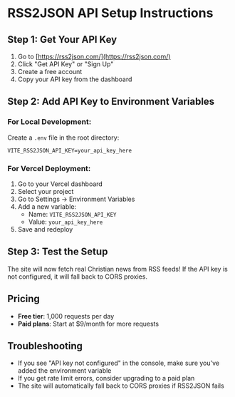 # RSS2JSON API Setup Instructions

## Step 1: Get Your API Key

1. Go to [https://rss2json.com/](https://rss2json.com/)
2. Click "Get API Key" or "Sign Up"
3. Create a free account
4. Copy your API key from the dashboard

## Step 2: Add API Key to Environment Variables

### For Local Development:
Create a `.env` file in the root directory:
```
VITE_RSS2JSON_API_KEY=your_api_key_here
```

### For Vercel Deployment:
1. Go to your Vercel dashboard
2. Select your project
3. Go to Settings → Environment Variables
4. Add a new variable:
   - Name: `VITE_RSS2JSON_API_KEY`
   - Value: `your_api_key_here`
5. Save and redeploy

## Step 3: Test the Setup

The site will now fetch real Christian news from RSS feeds! If the API key is not configured, it will fall back to CORS proxies.

## Pricing
- **Free tier**: 1,000 requests per day
- **Paid plans**: Start at $9/month for more requests

## Troubleshooting
- If you see "API key not configured" in the console, make sure you've added the environment variable
- If you get rate limit errors, consider upgrading to a paid plan
- The site will automatically fall back to CORS proxies if RSS2JSON fails 